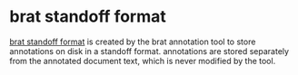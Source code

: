 # brat standoff format

[brat standoff format](https://brat.nlplab.org/standoff.html) is created by the brat annotation tool to store
annotations on disk in a standoff format. annotations are stored separately from the annotated document text, which is
never modified by the tool.

